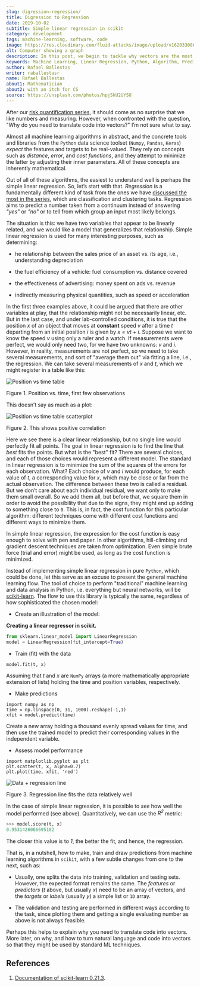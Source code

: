 ```yaml
---
slug: digression-regression/
title: Digression to Regression
date: 2019-10-02
subtitle: Simple linear regression in scikit
category: development
tags: machine-learning, software, code
image: https://res.cloudinary.com/fluid-attacks/image/upload/v1620330868/blog/digression-regression/cover_lmtulx.webp
alt: Computer showing a graph
description: In this post, we begin to tackle why vectors are the most appropriate representation for data as input to machine learning algorithms.
keywords: Machine Learning, Linear Regression, Python, Algorithm, Prediction, Regression, Ethical Hacking, Pentesting
author: Rafael Ballestas
writer: raballestasr
name: Rafael Ballestas
about1: Mathematician
about2: with an itch for CS
source: https://unsplash.com/photos/hpjSkU2UYSU
---
```


After our [risk quantification series](../tags/risk), it should come as
no surprise that we like numbers and measuring. However, when confronted
with the question, "Why do you need to translate code into vectors?" I’m
not sure what to say.

Almost all machine learning algorithms in abstract, and the concrete
tools and libraries from the `Python` data science toolset (`Numpy`,
`Pandas`, `Keras`) *expect* the features and targets to be real-valued.
They rely on concepts such as *distance*, *error*, and *cost functions*,
and they attempt to minimize the latter by adjusting their inner
parameters. All of these concepts are inherently mathematical.

Out of all of these algorithms, the easiest to understand well is
perhaps the simple linear regression. So, let’s start with that.
*Regression* is a fundamentally different kind of task from the ones we
have [discussed the most in the
series](../crash-course-machine-learning/), which are classification and
clustering tasks. Regression aims to predict a number taken from a
continuum instead of answering *"yes"* or *"no"* or to tell from which
group an input most likely belongs.

The situation is this: we have two variables that appear to be linearly
related, and we would like a model that generalizes that relationship.
Simple linear regression is used for many interesting purposes, such as
determining:

- he relationship between the sales price of an asset vs. its age,
  i.e., understanding depreciation

- the fuel efficiency of a vehicle: fuel consumption vs. distance
  covered

- the effectiveness of advertising: money spent on ads vs. revenue

- indirectly measuring physical quantities, such as speed or
  acceleration

In the first three examples above, it could be argued that there are
other variables at play, that the relationship might not be necessarily
linear, etc. But in the last case, and under lab-controlled conditions,
it is true that the position *x* of an object that moves at **constant**
speed *v* after a time *t* departing from an initial position *i* is
given by *x = vt + i*. Suppose we want to know the speed *v* using only
a ruler and a watch. If measurements were perfect, we would only need
two, for we have two unknowns: *v* and *i*. However, in reality,
measurements are not perfect, so we need to take several measurements,
and sort of "average them out" via fitting a line, i.e., the regression.
We can take several measurements of *x* and *t*, which we might register
in a table like this:

<div class="imgblock">

![Position vs time table](https://res.cloudinary.com/fluid-attacks/image/upload/v1620330867/blog/digression-regression/table_p4txwp.webp)

<div class="title">

Figure 1. Position vs. time, first few observations

</div>

</div>

This doesn’t say as much as a plot:

<div class="imgblock">

![Position vs time table scatterplot](https://res.cloudinary.com/fluid-attacks/image/upload/v1620330867/blog/digression-regression/data_gzt9zw.webp)

<div class="title">

Figure 2. This shows positive correlation

</div>

</div>

Here we see there is a clear linear relationship, but no single line
would perfectly fit all points. The goal in linear regression is to find
the line that *best* fits the points. But what is the "best" fit? There
are several choices, and each of those choices would represent a
different model. The standard in linear regression is to minimize the
sum of the squares of the errors for each observation. What? Each choice
of *v* and *i* would produce, for each value of *t*, a corresponding
value for *x*, which may be close or far from the actual observation.
The difference between these two is called a residual. But we don’t care
about each individual residual, we want only to make them small overall.
So we add them all, but before that, we square them in order to avoid
the possibility that due to the signs, they might end up adding to
something close to `0`. This is, in fact, the cost function for this
particular algorithm: different techniques come with different cost
functions and different ways to minimize them.

<div>
<cta-banner
buttontxt="Read more"
link="/solutions/secure-code-review/"
title="Get started with Fluid Attacks' Secure Code Review solution right now"
/>
</div>

In simple linear regression, the expression for the cost function is
easy enough to solve with pen and paper. In other algorithms,
hill-climbing and gradient descent techniques are taken from
optimization. Even simple brute force (trial and error) might be used,
as long as the cost function is minimized.

Instead of implementing simple linear regression in pure `Python`, which
could be done, let this serve as an excuse to present the general
machine learning flow. The tool of choice to perform "traditional"
machine learning and data analysis in Python, i.e. everything but neural
networks, will be [scikit-learn](https://scikit-learn.org/). The flow to
use this library is typically the same, regardless of how sophisticated
the chosen model:

- Create an illustration of the model:

**Creating a linear regressor in scikit.**

``` python
from sklearn.linear_model import LinearRegression
model = LinearRegression(fit_intercept=True)
```

- Train (fit) with the data

<!-- end list -->

``` text
model.fit(t, x)
```

Assuming that *t* and *x* are `NumPy` arrays (a more mathematically
appropriate extension of lists) holding the time and position variables,
respectively.

- Make predictions

<!-- end list -->

``` text
import numpy as np
time = np.linspace(0, 31, 1000).reshape(-1,1)
xfit = model.predict(time)
```

Create a new array holding a thousand evenly spread values for time, and
then use the trained model to predict their corresponding values in the
independent variable.

- Assess model performance

<!-- end list -->

``` text
import matplotlib.pyplot as plt
plt.scatter(t, x, alpha=0.7)
plt.plot(time, xfit, 'red')
```

<div class="imgblock">

![Data + regression line](https://res.cloudinary.com/fluid-attacks/image/upload/v1620330867/blog/digression-regression/regression_r3aruj.webp)

<div class="title">

Figure 3. Regression line fits the data relatively well

</div>

</div>

In the case of simple linear regression, it is possible to *see* how
well the model performed (see above). Quantitatively, we can use the
*R<sup>2</sup>* metric:

``` python
>>> model.score(t, x)
0.9531426066695182
```

The closer this value is to *1*, the better the fit, and hence, the
regression.

That is, in a nutshell, how to make, train and draw predictions from
machine learning algorithms in `scikit`, with a few subtle changes from
one to the next, such as:

- Usually, one splits the data into training, validation and testing
  sets. However, the expected format remains the same. The *features*
  or *predictors* (*t* above, but usually *x*) need to be an array of
  vectors, and the *targets* or *labels* (usually *y*) a simple list
  or `1D` array.

- The validation and testing are performed in different ways according
  to the task, since plotting them and getting a single evaluating
  number as above is not always feasible.

Perhaps this helps to explain why you need to translate code into
vectors. More later, on why, and how to turn natural language and code
into vectors so that they might be used by standard ML techniques.

## References

1. [Documentation of
    scikit-learn 0.21.3](https://scikit-learn.org/stable/documentation.html).
